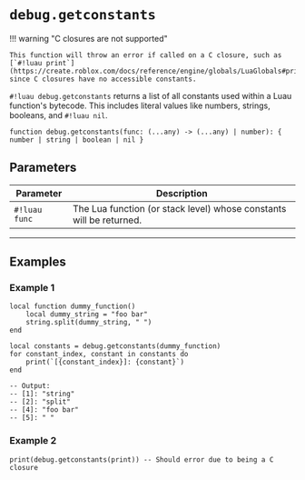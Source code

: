 # `debug.getconstants`

!!! warning "C closures are not supported"

    This function will throw an error if called on a C closure, such as [`#!luau print`](https://create.roblox.com/docs/reference/engine/globals/LuaGlobals#print), since C closures have no accessible constants.

`#!luau debug.getconstants` returns a list of all constants used within a Luau function's bytecode. This includes literal values like numbers, strings, booleans, and `#!luau nil`.

```luau
function debug.getconstants(func: (...any) -> (...any) | number): { number | string | boolean | nil }
```

## Parameters

| Parameter       | Description                                                        |
|------------------|--------------------------------------------------------------------|
| `#!luau func`    | The Lua function (or stack level) whose constants will be returned.|

---

## Examples

### Example 1

```luau title="Retrieving constants from a Luau function" linenums="1"
local function dummy_function()
    local dummy_string = "foo bar"
    string.split(dummy_string, " ")
end

local constants = debug.getconstants(dummy_function)
for constant_index, constant in constants do
    print(`[{constant_index}]: {constant}`)
end

-- Output:
-- [1]: "string"
-- [2]: "split"
-- [4]: "foo bar"
-- [5]: " "
```

### Example 2

```luau title="Calling on a C closure should error" linenums="1"
print(debug.getconstants(print)) -- Should error due to being a C closure
```
